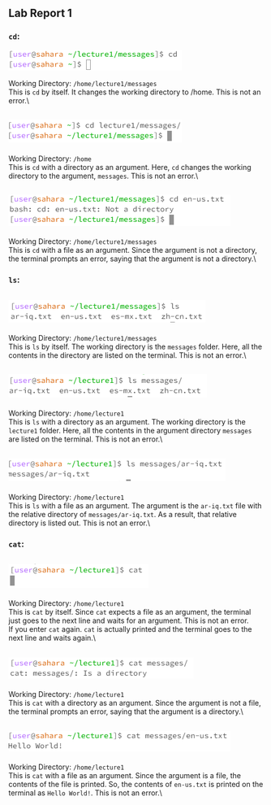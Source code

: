 ## **Lab Report 1**

### `cd`:

![Image](Capture.png)

Working Directory: `/home/lecture1/messages`\
This is `cd` by itself. It changes the working directory to /home. This is not an error.\

![Image](Capture1.PNG)
---
Working Directory: `/home`\
This is `cd` with a directory as an argument. Here, `cd` changes the working directory to the argument, `messages`. This is not an error.\

![Image](Capture2.PNG)
---
Working Directory: `/home/lecture1/messages`\
This is `cd` with a file as an argument. Since the argument is not a directory, the terminal prompts an error, saying that the argument is not a directory.\

### `ls`:

![Image](Capture3.PNG)
---
Working Directory: `/home/lecture1/messages`\
This is `ls` by itself. The working directory is the `messages` folder. Here, all the contents in the directory are listed on the terminal. This is not an error.\

![Image](Capture4.PNG)
---
Working Directory: `/home/lecture1`\
This is `ls` with a directory as an argument. The working directory is the `lecture1` folder. Here, all the contents in the argument directory `messages` are listed on the terminal. This is not an error.\

![Image](Capture5.PNG)
---
Working Directory: `/home/lecture1`\
This is `ls` with a file as an argument. The argument is the `ar-iq.txt` file with the relative directory of `messages/ar-iq.txt`. As a result, that relative directory is listed out. This is not an error.\

### `cat`:

![Image](Capture6.PNG)
---
Working Directory: `/home/lecture1`\
This is `cat` by itself. Since `cat` expects a file as an argument, the terminal just goes to the next line and waits for an argument. This is not an error.\
If you enter `cat` again. `cat` is actually printed and the terminal goes to the next line and waits again.\

![Image](Capture7.PNG)
---
Working Directory: `/home/lecture1`\
This is `cat` with a directory as an argument. Since the argument is not a file, the terminal prompts an error, saying that the argument is a directory.\

![Image](Capture8.PNG)
---
Working Directory: `/home/lecture1`\
This is `cat` with a file as an argument. Since the argument is a file, the contents of the file is printed. So, the contents of `en-us.txt` is printed on the terminal as `Hello World!`. This is not an error.\
